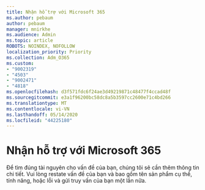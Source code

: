 ```yaml
---
title: Nhận hỗ trợ với Microsoft 365
ms.author: pebaum
author: pebaum
manager: mnirkhe
ms.audience: Admin
ms.topic: article
ROBOTS: NOINDEX, NOFOLLOW
localization_priority: Priority
ms.collection: Adm_O365
ms.custom:
- "9002319"
- "4503"
- "9002471"
- "4818"
ms.openlocfilehash: d3f571fdc6f24ae3d49219871c48477f4ccad48f
ms.sourcegitcommit: e3a1f96200bc58dc8a5b3597cc2600e71c4bd266
ms.translationtype: MT
ms.contentlocale: vi-VN
ms.lasthandoff: 05/14/2020
ms.locfileid: "44225180"
---
```

# <a name="get-support-with-microsoft-365"></a>Nhận hỗ trợ với Microsoft 365

Để tìm đúng tài nguyên cho vấn đề của bạn, chúng tôi sẽ cần thêm thông tin chi tiết. Vui lòng restate vấn đề của bạn và bao gồm tên sản phẩm cụ thể, tính năng, hoặc lỗi và gửi truy vấn của bạn một lần nữa.

